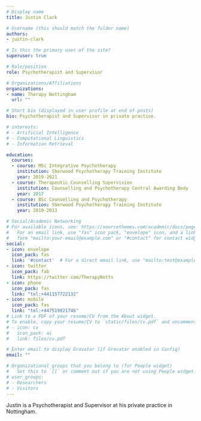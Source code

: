 ```yaml
---
# Display name
title: Justin Clark

# Username (this should match the folder name)
authors:
- justin-clark

# Is this the primary user of the site?
superuser: true

# Role/position
role: Psychotherapist and Supervisor

# Organizations/Affiliations
organizations:
- name: Therapy Nottingham
  url: ""

# Short bio (displayed in user profile at end of posts)
bio: Psychotherapist and Supervisor in private practice.

# interests:
# - Artificial Intelligence
# - Computational Linguistics
# - Information Retrieval

education:
  courses:
  - course: MSc Integrative Psychotherapy
    institution: Sherwood Psychotherapy Training Institute
    year: 2019-2021
  - course: Therapeutic Counselling Supervision
    institution: Counselling and Psychotherapy Central Awarding Body
    year: 2017
  - course: BSc Counselling and Psychotherapy
    institution: Sherwood Psychotherapy Training Institute
    year: 2010-2013

# Social/Academic Networking
# For available icons, see: https://sourcethemes.com/academic/docs/page-builder/#icons
#   For an email link, use "fas" icon pack, "envelope" icon, and a link in the
#   form "mailto:your-email@example.com" or "#contact" for contact widget.
social:
- icon: envelope
  icon_pack: fas
  link: '#contact'  # For a direct email link, use "mailto:test@example.org".
- icon: twitter
  icon_pack: fab
  link: https://twitter.com/TherapyNotts
- icon: phone
  icon_pack: fas
  link: "tel:+441157722132"
- icon: mobile
  icon_pack: fas
  link: "tel:+447519821746"
# Link to a PDF of your resume/CV from the About widget.
# To enable, copy your resume/CV to `static/files/cv.pdf` and uncomment the lines below.
# - icon: cv
#   icon_pack: ai
#   link: files/cv.pdf

# Enter email to display Gravatar (if Gravatar enabled in Config)
email: ""

# Organizational groups that you belong to (for People widget)
#   Set this to `[]` or comment out if you are not using People widget.
# user_groups:
# - Researchers
# - Visitors
---
```


Justin is a Psychotherapist and Supervisor at his private practice in Nottingham.
